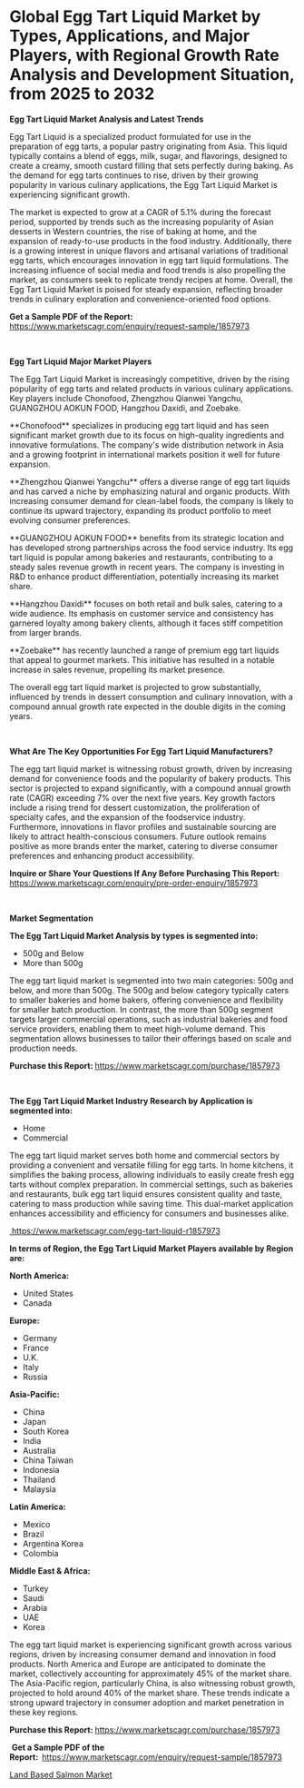 <p><h1>Global Egg Tart Liquid Market by Types, Applications, and Major Players, with Regional Growth Rate Analysis and Development Situation, from 2025 to 2032</h1></p><p><strong>Egg Tart Liquid Market Analysis and Latest Trends</strong></p>
<p><p>Egg Tart Liquid is a specialized product formulated for use in the preparation of egg tarts, a popular pastry originating from Asia. This liquid typically contains a blend of eggs, milk, sugar, and flavorings, designed to create a creamy, smooth custard filling that sets perfectly during baking. As the demand for egg tarts continues to rise, driven by their growing popularity in various culinary applications, the Egg Tart Liquid Market is experiencing significant growth.</p><p>The market is expected to grow at a CAGR of 5.1% during the forecast period, supported by trends such as the increasing popularity of Asian desserts in Western countries, the rise of baking at home, and the expansion of ready-to-use products in the food industry. Additionally, there is a growing interest in unique flavors and artisanal variations of traditional egg tarts, which encourages innovation in egg tart liquid formulations. The increasing influence of social media and food trends is also propelling the market, as consumers seek to replicate trendy recipes at home. Overall, the Egg Tart Liquid Market is poised for steady expansion, reflecting broader trends in culinary exploration and convenience-oriented food options.</p></p>
<p><strong>Get a Sample PDF of the Report:&nbsp;</strong> <a href="https://www.marketscagr.com/enquiry/request-sample/1857973?utm_campaign=1886&utm_medium=2&utm_source=Github&utm_content=ia&utm_term=15022025&utm_id=egg-tart-liquid">https://www.marketscagr.com/enquiry/request-sample/1857973</a></p>
<p>&nbsp;</p>
<p><strong>Egg Tart Liquid Major Market Players</strong></p>
<p><p>The Egg Tart Liquid Market is increasingly competitive, driven by the rising popularity of egg tarts and related products in various culinary applications. Key players include Chonofood, Zhengzhou Qianwei Yangchu, GUANGZHOU AOKUN FOOD, Hangzhou Daxidi, and Zoebake.</p><p>**Chonofood** specializes in producing egg tart liquid and has seen significant market growth due to its focus on high-quality ingredients and innovative formulations. The company's wide distribution network in Asia and a growing footprint in international markets position it well for future expansion. </p><p>**Zhengzhou Qianwei Yangchu** offers a diverse range of egg tart liquids and has carved a niche by emphasizing natural and organic products. With increasing consumer demand for clean-label foods, the company is likely to continue its upward trajectory, expanding its product portfolio to meet evolving consumer preferences.</p><p>**GUANGZHOU AOKUN FOOD** benefits from its strategic location and has developed strong partnerships across the food service industry. Its egg tart liquid is popular among bakeries and restaurants, contributing to a steady sales revenue growth in recent years. The company is investing in R&D to enhance product differentiation, potentially increasing its market share.</p><p>**Hangzhou Daxidi** focuses on both retail and bulk sales, catering to a wide audience. Its emphasis on customer service and consistency has garnered loyalty among bakery clients, although it faces stiff competition from larger brands.</p><p>**Zoebake** has recently launched a range of premium egg tart liquids that appeal to gourmet markets. This initiative has resulted in a notable increase in sales revenue, propelling its market presence.</p><p>The overall egg tart liquid market is projected to grow substantially, influenced by trends in dessert consumption and culinary innovation, with a compound annual growth rate expected in the double digits in the coming years.</p></p>
<p>&nbsp;</p>
<p><strong>What Are The Key Opportunities For Egg Tart Liquid Manufacturers?</strong></p>
<p><p>The egg tart liquid market is witnessing robust growth, driven by increasing demand for convenience foods and the popularity of bakery products. This sector is projected to expand significantly, with a compound annual growth rate (CAGR) exceeding 7% over the next five years. Key growth factors include a rising trend for dessert customization, the proliferation of specialty cafes, and the expansion of the foodservice industry. Furthermore, innovations in flavor profiles and sustainable sourcing are likely to attract health-conscious consumers. Future outlook remains positive as more brands enter the market, catering to diverse consumer preferences and enhancing product accessibility.</p></p>
<p><strong>Inquire or Share Your Questions If Any Before Purchasing This Report:</strong> <a href="https://www.marketscagr.com/enquiry/pre-order-enquiry/1857973?utm_campaign=1886&utm_medium=2&utm_source=Github&utm_content=ia&utm_term=15022025&utm_id=egg-tart-liquid">https://www.marketscagr.com/enquiry/pre-order-enquiry/1857973</a></p>
<p>&nbsp;</p>
<p><strong>Market Segmentation</strong></p>
<p><strong>The Egg Tart Liquid Market Analysis by types is segmented into:</strong></p>
<p><ul><li>500g and Below</li><li>More than 500g</li></ul></p>
<p><p>The egg tart liquid market is segmented into two main categories: 500g and below, and more than 500g. The 500g and below category typically caters to smaller bakeries and home bakers, offering convenience and flexibility for smaller batch production. In contrast, the more than 500g segment targets larger commercial operations, such as industrial bakeries and food service providers, enabling them to meet high-volume demand. This segmentation allows businesses to tailor their offerings based on scale and production needs.</p></p>
<p><strong>Purchase this Report:&nbsp;</strong><a href="https://www.marketscagr.com/purchase/1857973?utm_campaign=1886&utm_medium=2&utm_source=Github&utm_content=ia&utm_term=15022025&utm_id=egg-tart-liquid">https://www.marketscagr.com/purchase/1857973</a></p>
<p>&nbsp;</p>
<p><strong>The Egg Tart Liquid Market Industry Research by Application is segmented into:</strong></p>
<p><ul><li>Home</li><li>Commercial</li></ul></p>
<p><p>The egg tart liquid market serves both home and commercial sectors by providing a convenient and versatile filling for egg tarts. In home kitchens, it simplifies the baking process, allowing individuals to easily create fresh egg tarts without complex preparation. In commercial settings, such as bakeries and restaurants, bulk egg tart liquid ensures consistent quality and taste, catering to mass production while saving time. This dual-market application enhances accessibility and efficiency for consumers and businesses alike.</p></p>
<p><a href="https://www.marketscagr.com/egg-tart-liquid-r1857973?utm_campaign=1886&utm_medium=2&utm_source=Github&utm_content=ia&utm_term=15022025&utm_id=egg-tart-liquid">&nbsp;https://www.marketscagr.com/egg-tart-liquid-r1857973</a></p>
<p><strong>In terms of Region, the Egg Tart Liquid Market Players available by Region are:</strong></p>
<p>
    <p> <strong> North America: </strong>
        <ul>
            <li>United States</li>
            <li>Canada</li>
        </ul>
        </p> 
    <p> <strong> Europe: </strong>
        <ul>
            <li>Germany</li>
            <li>France</li>
            <li>U.K.</li>
            <li>Italy</li>
            <li>Russia</li>
        </ul>
        </p> 
    <p> <strong> Asia-Pacific: </strong>
        <ul>
            <li>China</li>
            <li>Japan</li>
            <li>South Korea</li>
            <li>India</li>
            <li>Australia</li>
            <li>China Taiwan</li>
            <li>Indonesia</li>
            <li>Thailand</li>
            <li>Malaysia</li>
        </ul>
        </p> 
    <p> <strong> Latin America: </strong>
        <ul>
            <li>Mexico</li>
            <li>Brazil</li>
            <li>Argentina Korea</li>
            <li>Colombia</li>
        </ul>
        </p> 
    <p> <strong> Middle East & Africa: </strong>
        <ul>
            <li>Turkey</li>
            <li>Saudi</li>
            <li>Arabia</li>
            <li>UAE</li>
            <li>Korea</li>
        </ul>
    </p>
    </p>
<p><p>The egg tart liquid market is experiencing significant growth across various regions, driven by increasing consumer demand and innovation in food products. North America and Europe are anticipated to dominate the market, collectively accounting for approximately 45% of the market share. The Asia-Pacific region, particularly China, is also witnessing robust growth, projected to hold around 40% of the market share. These trends indicate a strong upward trajectory in consumer adoption and market penetration in these key regions.</p></p>
<p><strong>Purchase this Report: </strong><a href="https://www.marketscagr.com/purchase/1857973?utm_campaign=1886&utm_medium=2&utm_source=Github&utm_content=ia&utm_term=15022025&utm_id=egg-tart-liquid">https://www.marketscagr.com/purchase/1857973</a></p>
<p>&nbsp;<strong>Get a Sample PDF of the Report:&nbsp;&nbsp;</strong><a href="https://www.marketscagr.com/enquiry/request-sample/1857973?utm_campaign=1886&utm_medium=2&utm_source=Github&utm_content=ia&utm_term=15022025&utm_id=egg-tart-liquid">https://www.marketscagr.com/enquiry/request-sample/1857973</a></p>
<p><strong></strong></p>
<p><p><a href="https://github.com/luckyshygirl/Market-Research-Report-List-7/blob/main/land-based-salmon-market.md?utm_campaign=1886&utm_medium=2&utm_source=Github&utm_content=ia&utm_term=15022025&utm_id=egg-tart-liquid">Land Based Salmon Market</a></p></p>